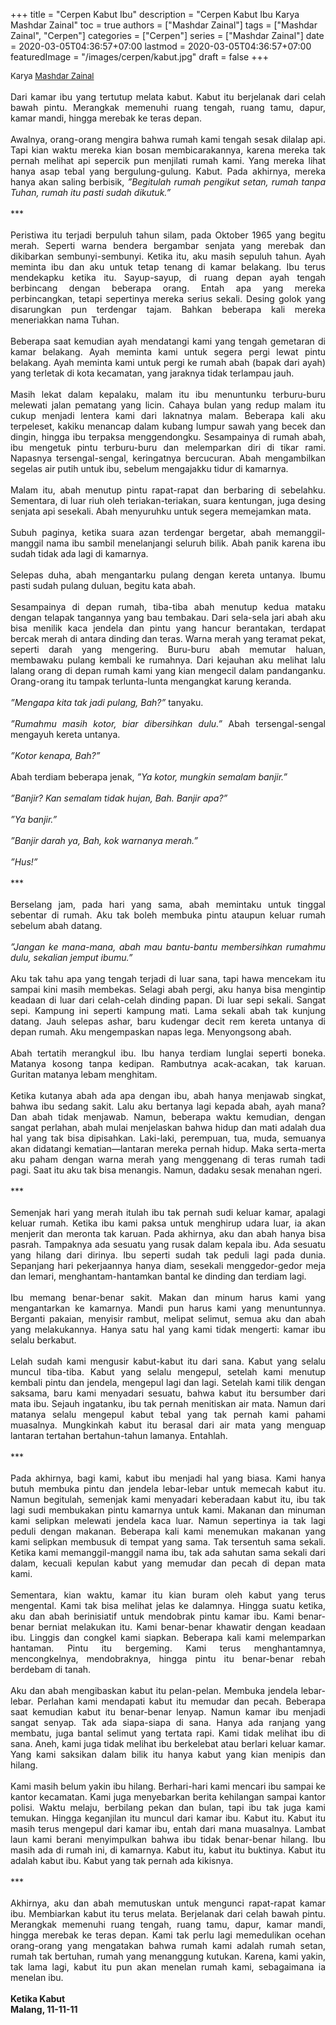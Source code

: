 +++
title = "Cerpen Kabut Ibu"
description = "Cerpen Kabut Ibu Karya Mashdar Zainal"
toc = true
authors = ["Mashdar Zainal"]
tags = ["Mashdar Zainal", "Cerpen"]
categories = ["Cerpen"]
series = ["Mashdar Zainal"]
date = 2020-03-05T04:36:57+07:00
lastmod = 2020-03-05T04:36:57+07:00
featuredImage = "/images/cerpen/kabut.jpg"
draft = false
+++

<div style="text-align: justify;">
<div style="font-size: small;">Karya <a href="/authors/mashdar-zainal/" target="_blank">Mashdar Zainal</a></div><br />
Dari kamar ibu yang tertutup melata kabut. Kabut itu berjelanak dari celah bawah pintu. Merangkak memenuhi ruang tengah, ruang tamu, dapur, kamar mandi, hingga merebak ke teras depan.<br />
<br />
Awalnya, orang-orang mengira bahwa rumah kami tengah sesak dilalap api. Tapi kian waktu mereka kian bosan membicarakannya, karena mereka tak pernah melihat api sepercik pun menjilati rumah kami. Yang mereka lihat hanya asap tebal yang bergulung-gulung. Kabut. Pada akhirnya, mereka hanya akan saling berbisik, <i>”Begitulah rumah pengikut setan, rumah tanpa Tuhan, rumah itu pasti sudah dikutuk.”</i><br />
<br />
***<br />
<br />
Peristiwa itu terjadi berpuluh tahun silam, pada Oktober 1965 yang begitu merah. Seperti warna bendera bergambar senjata yang merebak dan dikibarkan sembunyi-sembunyi. Ketika itu, aku masih sepuluh tahun. Ayah meminta ibu dan aku untuk tetap tenang di kamar belakang. Ibu terus mendekapku ketika itu. Sayup-sayup, di ruang depan ayah tengah berbincang dengan beberapa orang. Entah apa yang mereka perbincangkan, tetapi sepertinya mereka serius sekali. Desing golok yang disarungkan pun terdengar tajam. Bahkan beberapa kali mereka meneriakkan nama Tuhan.<br />
<br />
Beberapa saat kemudian ayah mendatangi kami yang tengah gemetaran di kamar belakang. Ayah meminta kami untuk segera pergi lewat pintu belakang. Ayah meminta kami untuk pergi ke rumah abah (bapak dari ayah) yang terletak di kota kecamatan, yang jaraknya tidak terlampau jauh.<br />
<br />
Masih lekat dalam kepalaku, malam itu ibu menuntunku terburu-buru melewati jalan pematang yang licin. Cahaya bulan yang redup malam itu cukup menjadi lentera kami dari laknatnya malam. Beberapa kali aku terpeleset, kakiku menancap dalam kubang lumpur sawah yang becek dan dingin, hingga ibu terpaksa menggendongku. Sesampainya di rumah abah, ibu mengetuk pintu terburu-buru dan melemparkan diri di tikar rami. Napasnya tersengal-sengal, keringatnya bercucuran. Abah mengambilkan segelas air putih untuk ibu, sebelum mengajakku tidur di kamarnya.<br />
<br />
Malam itu, abah menutup pintu rapat-rapat dan berbaring di sebelahku. Sementara, di luar riuh oleh teriakan-teriakan, suara kentungan, juga desing senjata api sesekali. Abah menyuruhku untuk segera memejamkan mata.<br />
<br />
Subuh paginya, ketika suara azan terdengar bergetar, abah memanggil-manggil nama ibu sambil menelanjangi seluruh bilik. Abah panik karena ibu sudah tidak ada lagi di kamarnya.<br />
<br />
Selepas duha, abah mengantarku pulang dengan kereta untanya. Ibumu pasti sudah pulang duluan, begitu kata abah.<br />
<br />
Sesampainya di depan rumah, tiba-tiba abah menutup kedua mataku dengan telapak tangannya yang bau tembakau. Dari sela-sela jari abah aku bisa menilik kaca jendela dan pintu yang hancur berantakan, terdapat bercak merah di antara dinding dan teras. Warna merah yang teramat pekat, seperti darah yang mengering. Buru-buru abah memutar haluan, membawaku pulang kembali ke rumahnya. Dari kejauhan aku melihat lalu lalang orang di depan rumah kami yang kian mengecil dalam pandanganku. Orang-orang itu tampak terlunta-lunta mengangkat karung keranda.<br />
<br />
<i>”Mengapa kita tak jadi pulang, Bah?”</i> tanyaku.<br />
<br />
<i>”Rumahmu masih kotor, biar dibersihkan dulu.”</i> Abah tersengal-sengal mengayuh kereta untanya.<br />
<br />
<i>”Kotor kenapa, Bah?”</i><br />
<br />
Abah terdiam beberapa jenak, <i>”Ya kotor, mungkin semalam banjir.”</i><br />
<br />
<i>”Banjir? Kan semalam tidak hujan, Bah. Banjir apa?”</i><br />
<br />
<i>”Ya banjir.”</i><br />
<br />
<i>”Banjir darah ya, Bah, kok warnanya merah.”</i><br />
<br />
<i>”Hus!”</i><br />
<br />
***<br />
<br />
Berselang jam, pada hari yang sama, abah memintaku untuk tinggal sebentar di rumah. Aku tak boleh membuka pintu ataupun keluar rumah sebelum abah datang.<br />
<br />
<i>”Jangan ke mana-mana, abah mau bantu-bantu membersihkan rumahmu dulu, sekalian jemput ibumu.”</i><br />
<br />
Aku tak tahu apa yang tengah terjadi di luar sana, tapi hawa mencekam itu sampai kini masih membekas. Selagi abah pergi, aku hanya bisa mengintip keadaan di luar dari celah-celah dinding papan. Di luar sepi sekali. Sangat sepi. Kampung ini seperti kampung mati. Lama sekali abah tak kunjung datang. Jauh selepas ashar, baru kudengar decit rem kereta untanya di depan rumah. Aku mengempaskan napas lega. Menyongsong abah.<br />
<br />
Abah tertatih merangkul ibu. Ibu hanya terdiam lunglai seperti boneka. Matanya kosong tanpa kedipan. Rambutnya acak-acakan, tak karuan. Guritan matanya lebam menghitam.<br />
<br />
Ketika kutanya abah ada apa dengan ibu, abah hanya menjawab singkat, bahwa ibu sedang sakit. Lalu aku bertanya lagi kepada abah, ayah mana? Dan abah tidak menjawab. Namun, beberapa waktu kemudian, dengan sangat perlahan, abah mulai menjelaskan bahwa hidup dan mati adalah dua hal yang tak bisa dipisahkan. Laki-laki, perempuan, tua, muda, semuanya akan didatangi kematian—lantaran mereka pernah hidup. Maka serta-merta aku paham dengan warna merah yang menggenang di teras rumah tadi pagi. Saat itu aku tak bisa menangis. Namun, dadaku sesak menahan ngeri.<br />
<br />
***<br />
<br />
Semenjak hari yang merah itulah ibu tak pernah sudi keluar kamar, apalagi keluar rumah. Ketika ibu kami paksa untuk menghirup udara luar, ia akan menjerit dan meronta tak karuan. Pada akhirnya, aku dan abah hanya bisa pasrah. Tampaknya ada sesuatu yang rusak dalam kepala ibu. Ada sesuatu yang hilang dari dirinya. Ibu seperti sudah tak peduli lagi pada dunia. Sepanjang hari pekerjaannya hanya diam, sesekali menggedor-gedor meja dan lemari, menghantam-hantamkan bantal ke dinding dan terdiam lagi.<br />
<br />
Ibu memang benar-benar sakit. Makan dan minum harus kami yang mengantarkan ke kamarnya. Mandi pun harus kami yang menuntunnya. Berganti pakaian, menyisir rambut, melipat selimut, semua aku dan abah yang melakukannya. Hanya satu hal yang kami tidak mengerti: kamar ibu selalu berkabut.<br />
<br />
Lelah sudah kami mengusir kabut-kabut itu dari sana. Kabut yang selalu muncul tiba-tiba. Kabut yang selalu mengepul, setelah kami menutup kembali pintu dan jendela, mengepul lagi dan lagi. Setelah kami tilik dengan saksama, baru kami menyadari sesuatu, bahwa kabut itu bersumber dari mata ibu. Sejauh ingatanku, ibu tak pernah menitiskan air mata. Namun dari matanya selalu mengepul kabut tebal yang tak pernah kami pahami muasalnya. Mungkinkah kabut itu berasal dari air mata yang menguap lantaran tertahan bertahun-tahun lamanya. Entahlah.<br />
<br />
***<br />
<br />
Pada akhirnya, bagi kami, kabut ibu menjadi hal yang biasa. Kami hanya butuh membuka pintu dan jendela lebar-lebar untuk memecah kabut itu. Namun begitulah, semenjak kami menyadari keberadaan kabut itu, ibu tak lagi sudi membukakan pintu kamarnya untuk kami. Makanan dan minuman kami selipkan melewati jendela kaca luar. Namun sepertinya ia tak lagi peduli dengan makanan. Beberapa kali kami menemukan makanan yang kami selipkan membusuk di tempat yang sama. Tak tersentuh sama sekali. Ketika kami memanggil-manggil nama ibu, tak ada sahutan sama sekali dari dalam, kecuali kepulan kabut yang memudar dan pecah di depan mata kami.<br />
<br />
Sementara, kian waktu, kamar itu kian buram oleh kabut yang terus mengental. Kami tak bisa melihat jelas ke dalamnya. Hingga suatu ketika, aku dan abah berinisiatif untuk mendobrak pintu kamar ibu. Kami benar-benar berniat melakukan itu. Kami benar-benar khawatir dengan keadaan ibu. Linggis dan congkel kami siapkan. Beberapa kali kami melemparkan hantaman. Pintu itu bergeming. Kami terus menghantamnya, mencongkelnya, mendobraknya, hingga pintu itu benar-benar rebah berdebam di tanah.<br />
<br />
Aku dan abah mengibaskan kabut itu pelan-pelan. Membuka jendela lebar-lebar. Perlahan kami mendapati kabut itu memudar dan pecah. Beberapa saat kemudian kabut itu benar-benar lenyap. Namun kamar ibu menjadi sangat senyap. Tak ada siapa-siapa di sana. Hanya ada ranjang yang membatu, juga bantal selimut yang tertata rapi. Kami tidak melihat ibu di sana. Aneh, kami juga tidak melihat ibu berkelebat atau berlari keluar kamar. Yang kami saksikan dalam bilik itu hanya kabut yang kian menipis dan hilang.<br />
<br />
Kami masih belum yakin ibu hilang. Berhari-hari kami mencari ibu sampai ke kantor kecamatan. Kami juga menyebarkan berita kehilangan sampai kantor polisi. Waktu melaju, berbilang pekan dan bulan, tapi ibu tak juga kami temukan. Hingga keganjilan itu muncul dari kamar ibu. Kabut itu. Kabut itu masih terus mengepul dari kamar ibu, entah dari mana muasalnya. Lambat laun kami berani menyimpulkan bahwa ibu tidak benar-benar hilang. Ibu masih ada di rumah ini, di kamarnya. Kabut itu, kabut itu buktinya. Kabut itu adalah kabut ibu. Kabut yang tak pernah ada kikisnya.<br />
<br />
***<br />
<br />
Akhirnya, aku dan abah memutuskan untuk mengunci rapat-rapat kamar ibu. Membiarkan kabut itu terus melata. Berjelanak dari celah bawah pintu. Merangkak memenuhi ruang tengah, ruang tamu, dapur, kamar mandi, hingga merebak ke teras depan. Kami tak perlu lagi memedulikan ocehan orang-orang yang mengatakan bahwa rumah kami adalah rumah setan, rumah tak bertuhan, rumah yang menanggung kutukan. Karena, kami yakin, tak lama lagi, kabut itu pun akan menelan rumah kami, sebagaimana ia menelan ibu.<br />
<br />
<b>Ketika Kabut</b><br />
<b>Malang, 11-11-11</b></div>

